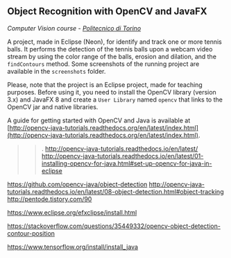## Object Recognition with OpenCV and JavaFX

*Computer Vision course - [Politecnico di Torino](http://www.polito.it)*

A project, made in Eclipse (Neon), for identify and track one or more tennis balls. It performs the detection of the tennis balls upon a webcam video stream by using the color range of the balls, erosion and dilation, and the `findContours` method. Some screenshots of the running project are available in the `screenshots` folder.

Please, note that the project is an Eclipse project, made for teaching purposes. Before using it, you need to install the OpenCV library (version 3.x) and JavaFX 8 and create a `User Library` named `opencv` that links to the OpenCV jar and native libraries.

A guide for getting started with OpenCV and Java is available at [http://opencv-java-tutorials.readthedocs.org/en/latest/index.html](http://opencv-java-tutorials.readthedocs.org/en/latest/index.html).


>>.
http://opencv-java-tutorials.readthedocs.io/en/latest/
http://opencv-java-tutorials.readthedocs.io/en/latest/01-installing-opencv-for-java.html#set-up-opencv-for-java-in-eclipse

https://github.com/opencv-java/object-detection
http://opencv-java-tutorials.readthedocs.io/en/latest/08-object-detection.html#object-tracking
http://pentode.tistory.com/90

https://www.eclipse.org/efxclipse/install.html

https://stackoverflow.com/questions/35449332/opencv-object-detection-contour-position

https://www.tensorflow.org/install/install_java
